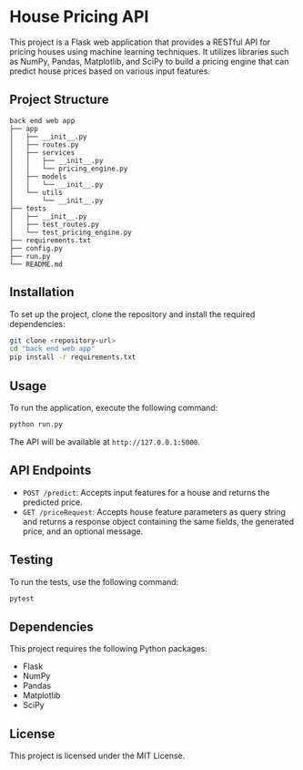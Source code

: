 # House Pricing API

This project is a Flask web application that provides a RESTful API for pricing houses using machine learning techniques. It utilizes libraries such as NumPy, Pandas, Matplotlib, and SciPy to build a pricing engine that can predict house prices based on various input features.

## Project Structure

```
back end web app
├── app
│   ├── __init__.py
│   ├── routes.py
│   ├── services
│   │   ├── __init__.py
│   │   └── pricing_engine.py
│   ├── models
│   │   └── __init__.py
│   └── utils
│       └── __init__.py
├── tests
│   ├── __init__.py
│   ├── test_routes.py
│   └── test_pricing_engine.py
├── requirements.txt
├── config.py
├── run.py
└── README.md
```

## Installation

To set up the project, clone the repository and install the required dependencies:

```bash
git clone <repository-url>
cd "back end web app"
pip install -r requirements.txt
```

## Usage

To run the application, execute the following command:

```bash
python run.py
```

The API will be available at `http://127.0.0.1:5000`.

## API Endpoints

- `POST /predict`: Accepts input features for a house and returns the predicted price.
- `GET /priceRequest`: Accepts house feature parameters as query string and returns a response object containing the same fields, the generated price, and an optional message.

## Testing

To run the tests, use the following command:

```bash
pytest
```

## Dependencies

This project requires the following Python packages:

- Flask
- NumPy
- Pandas
- Matplotlib
- SciPy

## License

This project is licensed under the MIT License.